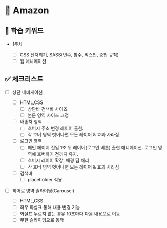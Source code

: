 # 🛒 Amazon

## 📄 학습 키워드

- 1주차

  - [ ] CSS 전처리기, SASS(변수, 함수, 믹스인, 중첩 규칙)
  - [ ] 웹 애니메이션

## ✅ 체크리스트

- [ ] 상단 네비게이션

  - [ ] HTML,CSS
    - [ ] 상단바 검색바 사이즈
    - [ ] 본문 영역 사이즈 고정
  - [ ] 배송처 영역
    - [ ] 호버시 주소 변경 레이어 출현.
    - [ ] 각 호버 영역 벗어나면 모든 레이어 & 효과 사라짐
  - [ ] 로그인 영역
    - [ ] 메인 페이지 진입 1초 뒤 레이어(로그인 버튼) 출현 애니메이션. 로그인 영역에 호버하기 전까지 유지.
    - [ ] 호버시 레이어 확장, 배경 딤 처리
    - [ ] 각 호버 영역 벗어나면 모든 레이어 & 효과 사라짐
  - [ ] 검색바
    - [ ] placeholder 적용

- [ ] 히어로 영역 슬라이딩(Carousel)
  - [ ] HTML,CSS
  - [ ] 좌우 화살표 통해 내용 변경 기능
  - [ ] 화살표 누르지 않는 경우 10초마다 다음 내용으로 이동
  - [ ] 무한 슬라이딩으로 동작
